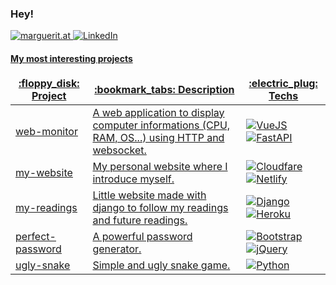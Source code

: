 ### Hey!

<p>
  <a href="https://marguerit.at" target="_blank"><img alt="marguerit.at" src="https://img.shields.io/badge/My website-555e6c?style=for-the-badge" /> 
  <a href="https://www.linkedin.com/in/thomas-margueritat/" target="_blank"><img alt="LinkedIn" src="https://img.shields.io/badge/linkedin-%230077B5.svg?&style=for-the-badge&logo=linkedin&logoColor=white" />
</p>

#### My most interesting projects

<table>
  <thead align="center">
    <tr border: none;>
      <td><b>:floppy_disk: Project</b></td>
      <td><b>:bookmark_tabs: Description</b></td>
      <td><b>:electric_plug: Techs</b></td>
    </tr>
  </thead>
  <tbody>
    <tr>
      <td><a href="https://github.com/Gyskard/web-monitor">web-monitor</a></td>
      <td>A web application to display computer informations (CPU, RAM, OS...) using HTTP and websocket.</td>
      <td>
        <img alt="VueJS" src="https://img.shields.io/badge/-Vue.js-43853d?style=flat-square&logo=Vue.js&logoColor=white" /> <img alt="FastAPI" src="https://img.shields.io/badge/FastAPI-05998B?style=flat-square" />
      </td>
    </tr>
    <tr>
      <td><a href="https://github.com/Gyskard/my-website">my-website</a></td>
      <td>My personal website where I introduce myself.</td>
      <td>
        <img alt="Cloudfare" src="https://img.shields.io/badge/-Cloudfare-F3802d?style=flat-square&logo=Cloudflare&logoColor=white" /> <img alt="Netlify" src="https://img.shields.io/badge/-Netlify-00AD9F?style=flat-square&logo=Netlify&logoColor=white" /> 
      </td>
    </tr>
    <tr>
      <td><a href="https://github.com/Gyskard/my-readings">my-readings</a></td>
      <td>Little website made with django to follow my readings and future readings.</td>
      <td>
        <img alt="Django" src="https://img.shields.io/badge/-Django-0C4B33?style=flat-square&logo=Django&logoColor=white" /> <img alt="Heroku" src="https://img.shields.io/badge/-Heroku-79589f?style=flat-square&logo=Heroku&logoColor=white" /> 
      </td>
    </tr>
    <tr>
      <td><a href="https://github.com/Gyskard/perfect-password">perfect-password</a></td>
      <td>A powerful password generator.</td>
      <td>
        <img alt="Bootstrap" src="https://img.shields.io/badge/-Bootstrap-7952B3?style=flat-square&logo=Bootstrap&logoColor=white" /> <img alt="jQuery" src="https://img.shields.io/badge/-jQuery-106AB0?style=flat-square&logo=jQuery&logoColor=white" /> 
      </td>
    </tr>
    </tr>
    <tr>
      <td><a href="https://github.com/Gyskard/ugly-snake">ugly-snake</a></td>
      <td>Simple and ugly snake game.</td>
      <td>
        <img alt="Python" src="https://img.shields.io/badge/-Python-3673A6?style=flat-square&logo=Python&logoColor=white" /> 
      </td>
    </tr>
  </tbody>
</table>
